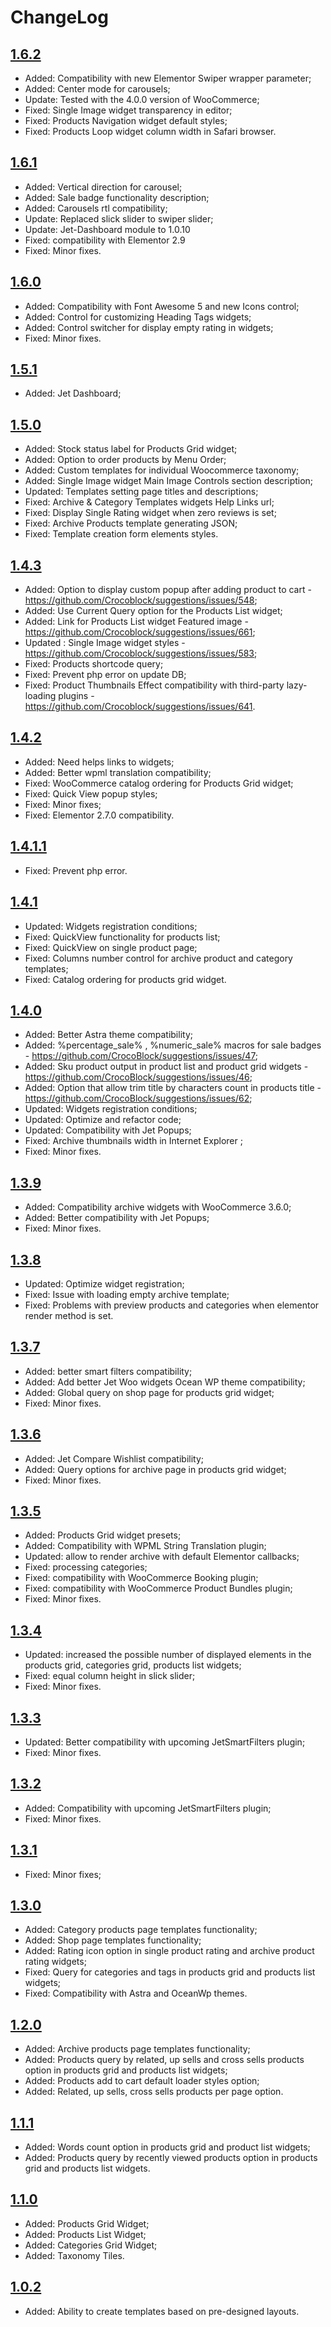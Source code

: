 # ChangeLog

## [1.6.2](https://github.com/ZemezLab/jet-woo-builder/archive/1.6.2.zip)
* Added: Compatibility with new Elementor Swiper wrapper parameter;
* Added: Center mode for carousels;
* Update: Tested with the 4.0.0 version of WooCommerce;
* Fixed: Single Image widget transparency in editor;
* Fixed: Products Navigation widget default styles;
* Fixed: Products Loop widget column width in Safari browser.

## [1.6.1](https://github.com/ZemezLab/jet-woo-builder/archive/1.6.1.zip)
* Added: Vertical direction for carousel;
* Added: Sale badge functionality description;
* Added: Carousels rtl compatibility;
* Update: Replaced slick slider to swiper slider;
* Update: Jet-Dashboard module to 1.0.10
* Fixed: compatibility with Elementor 2.9
* Fixed: Minor fixes.

## [1.6.0](https://github.com/ZemezLab/jet-woo-builder/archive/1.6.0.zip)
* Added: Compatibility with Font Awesome 5 and new Icons control;
* Added: Control for customizing Heading Tags widgets;
* Added: Control switcher for display empty rating in widgets;
* Fixed: Minor fixes.

## [1.5.1](https://github.com/ZemezLab/jet-woo-builder/archive/1.5.1.zip)
* Added: Jet Dashboard;

## [1.5.0](https://github.com/ZemezLab/jet-woo-builder/archive/1.5.0.zip)
* Added: Stock status label for Products Grid widget;
* Added: Option to order products by Menu Order;
* Added: Custom templates for individual Woocommerce taxonomy;
* Added: Single Image widget Main Image Controls section description;
* Updated: Templates setting page titles and descriptions;
* Fixed: Archive & Category Templates widgets Help Links url;
* Fixed: Display Single Rating widget when zero reviews is set;
* Fixed: Archive Products template generating JSON;
* Fixed: Template creation form elements styles.

## [1.4.3](https://github.com/ZemezLab/jet-woo-builder/archive/1.4.3.zip)
* Added: Option to display custom popup after adding product to cart - https://github.com/Crocoblock/suggestions/issues/548;
* Added: Use Current Query option for the Products List widget;
* Added: Link for Products List widget Featured image - https://github.com/Crocoblock/suggestions/issues/661;
* Updated : Single Image widget styles - https://github.com/Crocoblock/suggestions/issues/583;
* Fixed: Products shortcode query;
* Fixed: Prevent php error on update DB;
* Fixed: Product Thumbnails Effect compatibility with third-party lazy-loading plugins - https://github.com/Crocoblock/suggestions/issues/641.

## [1.4.2](https://github.com/ZemezLab/jet-woo-builder/archive/1.4.2.zip)
* Added: Need helps links to widgets;
* Added: Better wpml translation compatibility;
* Fixed: WooCommerce catalog ordering for Products Grid widget;
* Fixed: Quick View popup styles;
* Fixed: Minor fixes;
* Fixed: Elementor 2.7.0 compatibility.

## [1.4.1.1](https://github.com/ZemezLab/jet-woo-builder/archive/1.4.1.1.zip)
* Fixed: Prevent php error.

## [1.4.1](https://github.com/ZemezLab/jet-woo-builder/archive/1.4.1.zip)
* Updated: Widgets registration conditions;
* Fixed: QuickView functionality for products list;
* Fixed: QuickView on single product page;
* Fixed: Columns number control for archive product and category templates;
* Fixed: Catalog ordering for products grid widget.

## [1.4.0](https://github.com/ZemezLab/jet-woo-builder/archive/1.4.0.zip)
* Added: Better Astra theme compatibility;
* Added: %percentage_sale% , %numeric_sale% macros for sale badges - https://github.com/CrocoBlock/suggestions/issues/47;
* Added: Sku product output in product list and product grid widgets - https://github.com/CrocoBlock/suggestions/issues/46;
* Added: Option that allow trim title by characters count in products title - https://github.com/CrocoBlock/suggestions/issues/62;
* Updated: Widgets registration conditions;
* Updated: Optimize and refactor code;
* Updated: Compatibility with Jet Popups;
* Fixed: Archive thumbnails width in Internet Explorer ;
* Fixed: Minor fixes.

## [1.3.9](https://github.com/ZemezLab/jet-woo-builder/archive/1.3.9.zip)
* Added: Compatibility archive widgets with WooCommerce 3.6.0;
* Added: Better compatibility with Jet Popups;
* Fixed: Minor fixes.

## [1.3.8](https://github.com/ZemezLab/jet-woo-builder/archive/1.3.8.zip)
* Updated: Optimize widget registration;
* Fixed: Issue with loading empty archive template;
* Fixed: Problems with preview products and categories when elementor render method is set.

## [1.3.7](https://github.com/ZemezLab/jet-woo-builder/archive/1.3.7.zip)
* Added: better smart filters compatibility;
* Added: Add better Jet Woo widgets Ocean WP theme compatibility;
* Added: Global query on shop page for products grid widget;
* Fixed: Minor fixes.

## [1.3.6](https://github.com/ZemezLab/jet-woo-builder/archive/1.3.6.zip)
* Added: Jet Compare Wishlist compatibility;
* Added: Query options for archive page in products grid widget;
* Fixed: Minor fixes.

## [1.3.5](https://github.com/ZemezLab/jet-woo-builder/archive/1.3.5.zip)
* Added: Products Grid widget presets;
* Added: Compatibility with WPML String Translation plugin;
* Updated: allow to render archive with default Elementor callbacks;
* Fixed: processing categories;
* Fixed: compatibility with WooCommerce Booking plugin;
* Fixed: compatibility with WooCommerce Product Bundles plugin;
* Fixed: Minor fixes.

## [1.3.4](https://github.com/ZemezLab/jet-woo-builder/archive/1.3.4.zip)
* Updated: increased the possible number of displayed elements in the products grid, categories grid, products list widgets;
* Fixed: equal column height in slick slider;
* Fixed: Minor fixes.

## [1.3.3](https://github.com/ZemezLab/jet-woo-builder/archive/1.3.3.zip)
* Updated: Better compatibility with upcoming JetSmartFilters plugin;
* Fixed: Minor fixes.

## [1.3.2](https://github.com/ZemezLab/jet-woo-builder/archive/1.3.2.zip)
* Added: Compatibility with upcoming JetSmartFilters plugin;
* Fixed: Minor fixes.

## [1.3.1](https://github.com/ZemezLab/jet-woo-builder/archive/1.3.1.zip)
* Fixed: Minor fixes;

## [1.3.0](https://github.com/ZemezLab/jet-woo-builder/archive/1.3.0.zip)
* Added: Category products page templates functionality;
* Added: Shop page templates functionality;
* Added: Rating icon option in single product rating and archive product rating widgets;
* Fixed: Query for categories and tags in products grid and products list widgets;
* Fixed: Compatibility with Astra and OceanWp themes.

## [1.2.0](https://github.com/ZemezLab/jet-woo-builder/archive/1.2.0.zip)
* Added: Archive products page templates functionality;
* Added: Products query by related, up sells and cross sells products option in products grid and products list widgets;
* Added: Products add to cart default loader styles option;
* Added: Related, up sells, cross sells products per page option.

## [1.1.1](https://github.com/ZemezLab/jet-woo-builder/archive/1.1.1.zip)
* Added: Words count option in products grid and product list widgets;
* Added: Products query by recently viewed products option in products grid and products list widgets.

## [1.1.0](https://github.com/ZemezLab/jet-woo-builder/archive/1.1.0.zip)
* Added: Products Grid Widget;
* Added: Products List Widget;
* Added: Categories Grid Widget;
* Added: Taxonomy Tiles.

## [1.0.2](https://github.com/ZemezLab/jet-woo-builder/archive/1.0.2.zip)
* Added: Ability to create templates based on pre-designed layouts.
